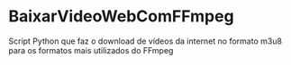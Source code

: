 # BaixarVideoWebComFFmpeg
Script Python que faz o download de vídeos da internet no formato m3u8 para os formatos mais utilizados do FFmpeg
